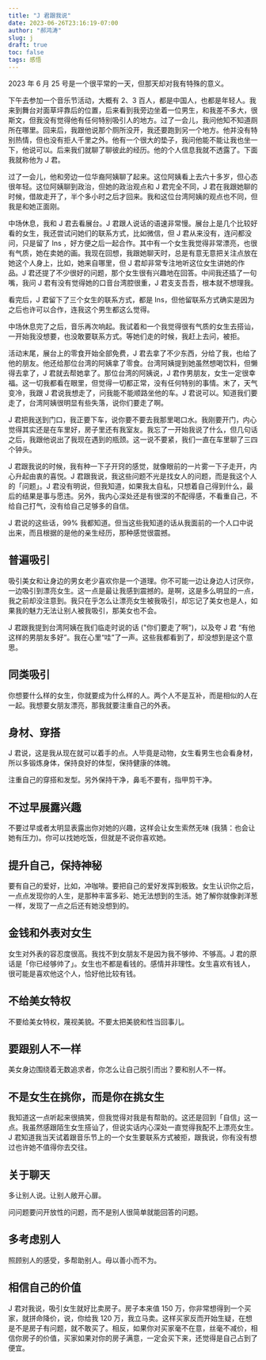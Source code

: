 ```yaml
---
title: "J 君跟我说"
date: 2023-06-26T23:16:19-07:00
author: "郝鸿涛"
slug: j
draft: true
toc: false
tags: 感悟
---
```


<!-- {{<block class="info">}}
有必要解释一下我为什么对外表这么执着。我至今（2023-07-18）没有谈过恋爱，没有经历过恋情，所以最容易也最先吸引我的是外表。 
{{<end>}} -->

2023 年 6 月 25 号是一个很平常的一天，但那天却对我有特殊的意义。

下午去参加一个音乐节活动，大概有 2、3 百人，都是中国人，也都是年轻人。我来到舞台对面草坪靠后的位置，后来看到我旁边坐着一位男生，和我差不多大，很斯文，但我没有觉得他有任何特别吸引人的地方。过了一会儿，我问他知不知道厕所在哪里。回来后，我跟他说那个厕所没开，我还要跑到另一个地方。他并没有特别热情，但也没有拒人千里之外。他有一个很大的垫子，我问他能不能让我也坐一下，他说可以。后来我们就聊了聊彼此的经历。他的个人信息我就不透露了。下面我就称他为 J 君。

过了一会儿，他和旁边一位华裔阿姨聊了起来。这位阿姨看上去六十多岁，但心态很年轻。这位阿姨聊到政治，但她的政治观点和 J 君完全不同，J 君在我跟她聊的时候，借故走开了，半个多小时之后才回来。我和这位台湾阿姨的观点也不同，但我是和她正面刚。

中场休息，我和 J 君去看展台。J 君跟人说话的语速非常慢。展台上是几个比较好看的女生，我还尝试问她们的联系方式，比如微信，但 J 君从来没有，连问都没问，只是留了 Ins ，好方便之后一起合作。其中有一个女生我觉得非常漂亮，也很有气质，她在卖她的画。我现在回想，我跟她聊天时，总是有意无意把关注点放在她这个人身上，比如，她来自哪里，但 J 君却非常专注地听这位女生讲她的作品。J 君还提了不少很好的问题，那个女生很有兴趣地在回答。中间我还插了一句嘴，我问 J 君有没有觉得她的口音台湾腔很重，J 君支支吾吾，根本就不想理我。

看完后，J 君留下了三个女生的联系方式，都是 Ins，但他留联系方式确实是因为之后也许可以合作，连我这个男生都这么觉得。

中场休息完了之后，音乐再次响起。我试着和一个我觉得很有气质的女生去搭讪，一开始我没想要，也没敢要联系方式。等她们走的时候，我赶上去问，被拒。

<!-- 在博客中我没有写的是，最近这三个多月，我非常努力地在找女朋友，几乎天天都在拼命认识人。我在麦迪逊的社交圈很有限，靠朋友认识或者参加活动来认识，几乎绝无可能，我只能靠搭讪去认识。前一段时间我还每天记录，回顾自己的言谈举止，看自己哪里可以改进，但搭讪了将近一百个人之后，我就没有再记录了。我认识了很多有意思的人，有的成为了朋友，有的试着约出来几次，但更多的是要到联系方式之后再也没有了下文。

努力了三个多月，搭讪了一百多位女生，但我依然没有女朋友。有段时间我非常愤怒，不是对别人愤怒，而是对自己以及自己的命运。有愤怒，但更多的是无奈。我的困惑已经积累了太多，像一座火山一样，想喷出来，但却找不到出口。

我不知道我该怎么办。虽然我变得越来越有自信，和陌生女生搭讪完全没有之前那么胆怯和经验不足，但我总觉得我像一个奴隶一样，在欲望的驱使下做事情，也像一个乞丐一样，表面上看阳光自信，却毫无尊严地在乞讨女生，特别是漂亮女生，给我一些爱和关注。我很矛盾。我不想像之前一样只顾学习，到最后一点恋爱经验都没有，但我这样很用力地去认识女生，效果并不好。而且我觉得它很明显影响到了我的学习和工作，也让我的心态很崩。 -->

活动末尾，展台上的零食开始全部免费，J 君去拿了不少东西，分给了我，也给了他的朋友。他还给那位台湾的阿姨拿了零食。台湾阿姨提到她虽然想喝饮料，但懒得去拿了，J 君就去帮她拿了。那位台湾的阿姨说，J 君作男朋友，女生一定很幸福。这一切我都看在眼里，但觉得一切都正常，没有任何特别的事情。末了，天气变冷，我跟 J 君说我想走了，问我能不能顺路坐他的车。J 君说可以。知道我们要走了，台湾阿姨很明显有些失落，说你们要走了啊。

J 君把我送到门口，我正要下车，说你要不要去我那里喝口水。我刚要开门，内心觉得其实还是在车里好，房子里还有我室友。我忘了一开始我说了什么，但几句话之后，我跟他说出了我现在遇到的瓶颈。这一说不要紧，我们一直在车里聊了三四个钟头。

J 君跟我说的时候，我有种一下子开窍的感觉，就像眼前的一片雾一下子走开，内心升起由衷的喜悦。J 君跟我说，我这些问题不光是找女人的问题，而是我这个人的「问题」。J 君没有明说，但我知道，如果我太自私，只想着自己得到什么，最后的结果是事与愿违。另外，我内心深处还是有很深的不配得感，不看重自己，不给自己打气，没有给自己足够多的自信。

J 君说的这些话，99% 我都知道。但当这些我知道的话从我面前的一个人口中说出来，而且根据的是他的亲生经历，那种感觉很震撼。

## 普遍吸引

吸引美女和让身边的男女老少喜欢你是一个道理。你不可能一边让身边人讨厌你，一边吸引到漂亮女生。这一点是最让我感到震撼的。是啊，这是多么明显的一点，我之前却没注意到。我只在乎怎么让漂亮女生被我吸引，却忘记了美女也是人，如果我的魅力无法让别人被我吸引，那美女也不会。

J 君跟我提到台湾阿姨在我们临走时说的话 ("你们要走了啊")，以及夸 J 君 “有他这样的男朋友多好”。我在心里“哇”了一声。这些我都看到了，却没想到是这个意思。

## 同类吸引

你想要什么样的女生，你就要成为什么样的人。两个人不是互补，而是相似的人在一起。我想要女朋友漂亮，那我就要注重自己的外表。

## 身材、穿搭

J 君说，这是我从现在就可以着手的点。人毕竟是动物，女生看男生也会看身材，所以多锻炼身体，保持良好的体型，保持健康的体魄。

注重自己的穿搭和发型。另外保持干净，鼻毛不要有，指甲剪干净。

## 不过早展露兴趣

不要过早或者太明显表露出你对她的兴趣，这样会让女生索然无味 (我猜：也会让她有压力)。你可以找她吃饭，但就是不说你喜欢她。

## 提升自己，保持神秘

要有自己的爱好，比如，冲咖啡。要把自己的爱好发挥到极致。女生认识你之后，一点点发现你的人生，是那种丰富多彩、她无法想到的生活。她了解你就像剥洋葱一样，发现了一点之后还有她没想到的。

## 金钱和外表对女生

女生对外表的容忍度很高。我找不到女朋友不是因为我不够帅、不够高。J 君的原话是「你已经够帅了」。女生也不都是看钱的。感情并非理性。女生喜欢有钱人，很可能是喜欢他这个人，恰好他比较有钱。

## 不给美女特权

不要给美女特权，蔑视美貌。不要太把美貌和性当回事儿。

## 要跟别人不一样

美女身边围绕着无数追求者，你怎么让自己脱引而出？要和别人不一样。

## 不是女生在挑你，而是你在挑女生

我知道这一点听起来很搞笑，但我觉得对我是有帮助的。这还是回到「自信」这一点。我虽然感跟陌生女生搭讪了，但说实话内心深处一直觉得我配不上漂亮女生。J 君知道我当天试着跟音乐节上的一个女生要联系方式被拒，跟我说，你有没有想过也许她不值得你去交往。

## 关于聊天

多让别人说。让别人敞开心扉。

问问题要问开放性的问题，而不是别人很简单就能回答的问题。

## 多考虑别人

照顾别人的感受，多帮助别人。毋以善小而不为。

## 相信自己的价值

J 君对我说，吸引女生就好比卖房子。房子本来值 150 万，你非常想得到一个买家，就拼命降价，说，你给我 120 万，我立马卖。这样买家反而开始生疑，在想是不是房子有问题，就不敢买了。相反，如果你对买家毫不在意，丝毫不减价，相信你房子的价值，买家如果对你的房子满意，一定会买下来，还觉得是自己占到了便宜。
